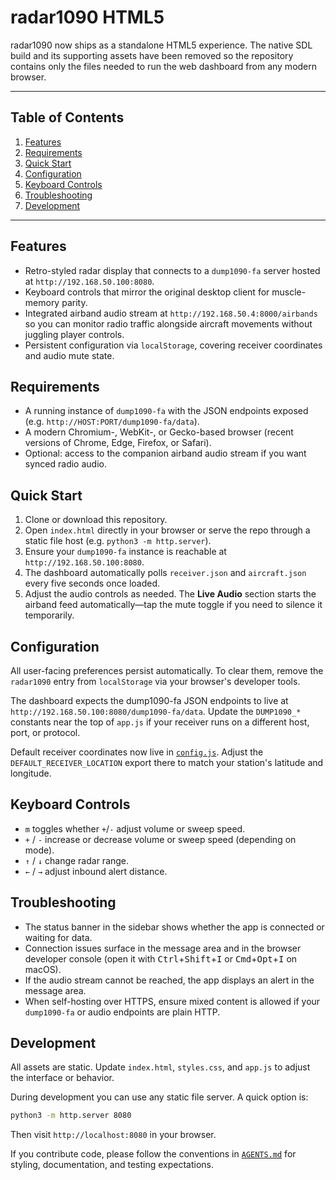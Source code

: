 # radar1090 HTML5

radar1090 now ships as a standalone HTML5 experience. The native SDL build
and its supporting assets have been removed so the repository contains only the files
needed to run the web dashboard from any modern browser.

---

## Table of Contents

1. [Features](#features)
2. [Requirements](#requirements)
3. [Quick Start](#quick-start)
4. [Configuration](#configuration)
5. [Keyboard Controls](#keyboard-controls)
6. [Troubleshooting](#troubleshooting)
7. [Development](#development)

---

## Features

- Retro-styled radar display that connects to a `dump1090-fa` server hosted at `http://192.168.50.100:8080`.
- Keyboard controls that mirror the original desktop client for muscle-memory parity.
- Integrated airband audio stream at `http://192.168.50.4:8000/airbands` so you can
  monitor radio traffic alongside aircraft movements without juggling player controls.
- Persistent configuration via `localStorage`, covering receiver coordinates and audio mute state.

## Requirements

- A running instance of `dump1090-fa` with the JSON endpoints exposed (e.g.
  `http://HOST:PORT/dump1090-fa/data`).
- A modern Chromium-, WebKit-, or Gecko-based browser (recent versions of Chrome, Edge,
  Firefox, or Safari).
- Optional: access to the companion airband audio stream if you want synced radio audio.

## Quick Start

1. Clone or download this repository.
2. Open `index.html` directly in your browser or serve the repo through a static file
   host (e.g. `python3 -m http.server`).
3. Ensure your `dump1090-fa` instance is reachable at `http://192.168.50.100:8080`.
4. The dashboard automatically polls `receiver.json` and `aircraft.json` every five
   seconds once loaded.
5. Adjust the audio controls as needed. The **Live Audio** section starts the airband
   feed automatically—tap the mute toggle if you need to silence it temporarily.

## Configuration

All user-facing preferences persist automatically. To clear them, remove the
`radar1090` entry from `localStorage` via your browser's developer tools.

The dashboard expects the dump1090-fa JSON endpoints to live at
`http://192.168.50.100:8080/dump1090-fa/data`. Update the `DUMP1090_*` constants near the
top of `app.js` if your receiver runs on a different host, port, or protocol.

Default receiver coordinates now live in [`config.js`](config.js). Adjust the
`DEFAULT_RECEIVER_LOCATION` export there to match your station's latitude and longitude.

## Keyboard Controls

- `m` toggles whether `+`/`-` adjust volume or sweep speed.
- `+` / `-` increase or decrease volume or sweep speed (depending on mode).
- `↑` / `↓` change radar range.
- `←` / `→` adjust inbound alert distance.

## Troubleshooting

- The status banner in the sidebar shows whether the app is connected or waiting for
  data.
- Connection issues surface in the message area and in the browser developer console
  (open it with <kbd>Ctrl</kbd>+<kbd>Shift</kbd>+<kbd>I</kbd> or
  <kbd>Cmd</kbd>+<kbd>Opt</kbd>+<kbd>I</kbd> on macOS).
- If the audio stream cannot be reached, the app displays an alert in the message area.
- When self-hosting over HTTPS, ensure mixed content is allowed if your `dump1090-fa`
  or audio endpoints are plain HTTP.

## Development

All assets are static. Update `index.html`, `styles.css`, and `app.js` to adjust the
interface or behavior.

During development you can use any static file server. A quick option is:

```bash
python3 -m http.server 8080
```

Then visit `http://localhost:8080` in your browser.

If you contribute code, please follow the conventions in [`AGENTS.md`](AGENTS.md) for
styling, documentation, and testing expectations.
